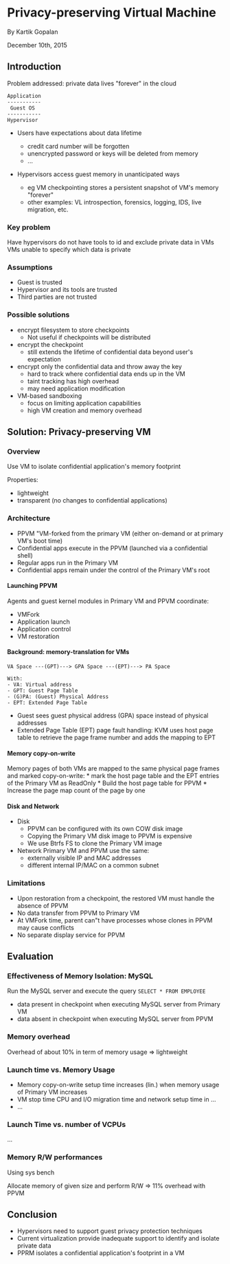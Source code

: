 
# Privacy-preserving Virtual Machine

By Kartik Gopalan

December 10th, 2015

## Introduction

Problem addressed: private data lives "forever" in the cloud

```
Application
-----------
 Guest OS 
-----------
Hypervisor
```

* Users have expectations about data lifetime
    * credit card number will be forgotten
    * unencrypted password or keys will be deleted from memory
    * ...

* Hypervisors access guest memory in unanticipated ways
    * eg VM checkpointing stores a persistent snapshot of VM's memory "forever"
    * other examples: VL introspection, forensics, logging, IDS, live migration, etc.


### Key problem

Have hypervisors do not have tools to id and exclude private data in VMs
VMs unable to specify which data is private

### Assumptions

* Guest is trusted
* Hypervisor and its tools are trusted
* Third parties are not trusted

### Possible solutions
* encrypt filesystem to store checkpoints
    * Not useful if checkpoints will be distributed
* encrypt the checkpoint
    * still extends the lifetime of confidential data beyond user's expectation
* encrypt only the confidential data and throw away the key
    * hard to track where confidential data ends up in the VM
    * taint tracking has high overhead
    * may need application modification
* VM-based sandboxing
    * focus on limiting application capabilities
    * high VM creation and memory overhead

## Solution: Privacy-preserving VM

### Overview

Use VM to isolate confidential application's memory footprint

Properties:
* lightweight
* transparent (no changes to confidential applications)

### Architecture

* PPVM "VM-forked from the primary VM (either on-demand or at primary VM's boot time)
* Confidential apps execute in the PPVM (launched via a confidential shell)
* Regular apps run in the Primary VM
* Confidential apps remain under the control of the Primary VM's root

#### Launching PPVM

Agents and guest kernel modules in Primary VM and PPVM coordinate:
* VMFork
* Application launch
* Application control
* VM restoration

#### Background: memory-translation for VMs
```
VA Space ---(GPT)---> GPA Space ---(EPT)---> PA Space

With:
- VA: Virtual address
- GPT: Guest Page Table
- (G)PA: (Guest) Physical Address
- EPT: Extended Page Table

```

* Guest sees guest physical address (GPA) space instead of physical addresses
* Extended Page Table (EPT) page fault handling: KVM uses host page table to retrieve the page frame number and adds the mapping to EPT

#### Memory copy-on-write
Memory pages of both VMs are mapped to the same physical page frames and marked copy-on-write:
    * mark the host page table and the EPT entries of the Primary VM as ReadOnly
    * Build the host page table for PPVM
    * Increase the page map count of the page by one

#### Disk and Network
* Disk
    * PPVM can be configured with its own COW disk image
    * Copying the Primary VM disk image to PPVM is expensive
    * We use Btrfs FS to clone the Primary VM image
* Network
    Primary VM and PPVM use the same:
    * externally visible IP and MAC addresses
    * different internal IP/MAC on a common subnet

### Limitations

* Upon restoration from a checkpoint, the restored VM must handle the absence of PPVM
* No data transfer from PPVM to Primary VM
* At VMFork time, parent can"t have processes whose clones in PPVM may cause conflicts
* No separate display service for PPVM

## Evaluation

### Effectiveness of Memory Isolation: MySQL

Run the MySQL server and execute the query `SELECT * FROM EMPLOYEE` 
* data present in checkpoint when executing MySQL server from Primary VM
* data absent in checkpoint when executing MySQL server from PPVM

### Memory overhead

Overhead of about 10% in term of memory usage => lightweight

### Launch time vs. Memory Usage

* Memory copy-on-write setup time increases (lin.) when memory usage of Primary VM increases
* VM stop time CPU and I/O migration time and network setup time in ...
* ...

### Launch Time vs. number of VCPUs

...

### Memory R/W performances

Using sys bench

Allocate memory of given size and perform R/W => 11% overhead with PPVM

## Conclusion

* Hypervisors need to support guest privacy protection techniques
* Current virtualization provide inadequate support to identify and isolate private data
* PPRM isolates a confidential application's footprint in a VM

